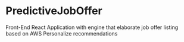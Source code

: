 # PredictiveJobOffer
Front-End React Application with engine that elaborate job offer listing based on AWS Personalize recommendations
